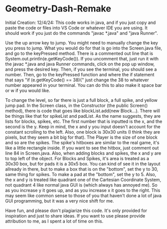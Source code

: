 # Geometry-Dash-Remake

Initial Creation: 12/4/24:
This code works in java, and if you just copy and paste the code or files into VS Code or whatever IDE you are using. It should work if you just do the commands "javac *.java" and "java Runner". 

Use the up arrow key to jump. You might need to manually change the key you press to jump. What you would do for that is go into the Screen.java file, and go to the keyPressed method. There is a commented out line that is System.out.println(e.getKeyCode()). If you uncomment that, just run it with the javac *.java and java Runner commands, click on the pop up window, and press the desired key. Then, if you see the terminal, you should see a number. Then, go to the keyPressed function and where the if statement that says "if (e.getKeyCode() == 38){" just change the 38 to whatever number appeared in your terminal. You can do this to also make it space bar or w if you would like.

To change the level, so far there is just a full block, a full spike, and yellow jump pad. In the Screen class, in the Constructor (the public Screen() method), there is code that goes like blockList.add(new Block...). There will be things like that for spikeList and padList. As the name suggests, they are lists for blocks, spikes, etc. The first number that is inputted is the x, and the second is the y. Keep in mind, the x and y you input doesn't account for the constant scrolling to the left. Also, one block is 30x30 units (I think they are pixels, but they seem a bit big for that). The Player is the size of one block and so are the spikes. The spike's hitboxes are similar to the real game, it's like a little rectangle inside. If you want to see the hitbox, just comment out line 84 in Screen.java. Also, when adding blocks and spikes, the x and y are to top left of the object. For Blocks and Spikes, it's area is treated as a 30x30 box, but for pads it is a 30x5 box. You can kind of see it in the layout allready in there, but to make a box that is on the "bottom", set the y to 30, same thing for spikes. To make a pad at the "bottom", set the y to 5. Also, the x and y is treated like quadrant one of the Cartesian Coordinate System, not quadrant 4 like normal java GUI is (which always has annoyed me). So as you increase y it goes up, and as you increase x it goes to the right. This may seem like common sense to those of you that haven't done a lot of java GUI programming, but it was a very nice shift for me.

Have fun, and please don't plagiarize this code. It's only provided for inspiration and just to share ideas. If you want to use please provide attribution to me, as I spent a lot of time on this. 
